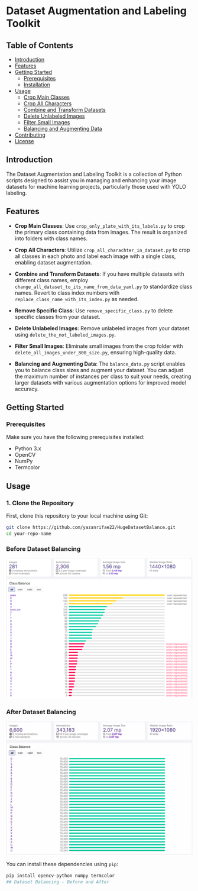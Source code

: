 # Dataset Augmentation and Labeling Toolkit

## Table of Contents

- [Introduction](#introduction)
- [Features](#features)
- [Getting Started](#getting-started)
  - [Prerequisites](#prerequisites)
  - [Installation](#installation)
- [Usage](#usage)
  - [Crop Main Classes](#crop-main-classes)
  - [Crop All Characters](#crop-all-characters)
  - [Combine and Transform Datasets](#combine-and-transform-datasets)
  - [Delete Unlabeled Images](#delete-unlabeled-images)
  - [Filter Small Images](#filter-small-images)
  - [Balancing and Augmenting Data](#balancing-and-augmenting-data)
- [Contributing](#contributing)
- [License](#license)

## Introduction

The Dataset Augmentation and Labeling Toolkit is a collection of Python scripts designed to assist you in managing and enhancing your image datasets for machine learning projects, particularly those used with YOLO labeling.

## Features

- **Crop Main Classes**: Use `crop_only_plate_with_its_labels.py` to crop the primary class containing data from images. The result is organized into folders with class names.

- **Crop All Characters**: Utilize `crop_all_charachter_in_dataset.py` to crop all classes in each photo and label each image with a single class, enabling dataset augmentation.

- **Combine and Transform Datasets**: If you have multiple datasets with different class names, employ `change_all_dataset_to_its_name_from_data_yaml.py` to standardize class names. Revert to class index numbers with `replace_class_name_with_its_index.py` as needed.

- **Remove Specific Class**: Use `remove_specific_class.py` to delete specific classes from your dataset.

- **Delete Unlabeled Images**: Remove unlabeled images from your dataset using `delete_the_not_labeled_images.py`.

- **Filter Small Images**: Eliminate small images from the crop folder with `delete_all_images_under_800_size.py`, ensuring high-quality data.

- **Balancing and Augmenting Data**: The `balance_data.py` script enables you to balance class sizes and augment your dataset. You can adjust the maximum number of instances per class to suit your needs, creating larger datasets with various augmentation options for improved model accuracy.

## Getting Started

### Prerequisites

Make sure you have the following prerequisites installed:

- Python 3.x
- OpenCV
- NumPy
- Termcolor
## Usage

### 1. Clone the Repository

First, clone this repository to your local machine using Git:

```bash
git clone https://github.com/yazanrifae22/HugeDatasetBalance.git
cd your-repo-name
```


### Before Dataset Balancing

![Before Dataset Balancing](https://raw.githubusercontent.com/yazanrifae22/HugeDatasetBalance/master/images/before_databalance.png)

### After Dataset Balancing

![After Dataset Balancing](https://raw.githubusercontent.com/yazanrifae22/HugeDatasetBalance/master/images/after_dataset_balance.png)

You can install these dependencies using `pip`:

```bash
pip install opencv-python numpy termcolor
## Dataset Balancing - Before and After


